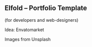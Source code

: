## Elfold – Portfolio Template

(for developers and web-designers)

Idea: Envatomarket

Images from Unsplash